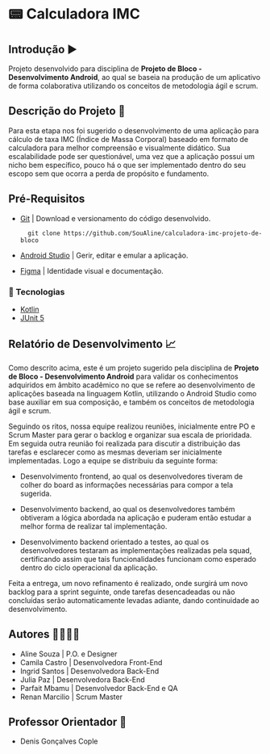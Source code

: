 # :pager: Calculadora IMC

## Introdução ▶️
Projeto desenvolvido para disciplina de **Projeto de Bloco - Desenvolvimento Android**, ao qual se baseia na produção de um aplicativo de forma colaborativa utilizando os conceitos de metodologia ágil e scrum.

## Descrição do Projeto :floppy_disk:
Para esta etapa nos foi sugerido o desenvolvimento de uma aplicação para cálculo de taxa IMC (Índice de Massa Corporal) baseado em formato de calculadora para melhor compreensão e visualmente didático. Sua escalabilidade pode ser questionável, uma vez que a aplicação possui um nicho bem específico, pouco há o que ser implementado dentro do seu escopo sem que ocorra a perda de propósito e fundamento.

## Pré-Requisitos
- [Git](https://git-scm.com/) | Download e versionamento do código desenvolvido.

        git clone https://github.com/SouAline/calculadora-imc-projeto-de-bloco
        
- [Android Studio](https://developer.android.com/studio) | Gerir, editar e emular a aplicação.

- [Figma](https://www.figma.com/) | Identidade visual e documentação.

### :rocket: Tecnologias
- [Kotlin](https://kotlinlang.org/)
- [JUnit 5](https://junit.org/junit5/)

## Relatório de Desenvolvimento :chart_with_upwards_trend:
Como descrito acima, este é um projeto sugerido pela disciplina de **Projeto de Bloco - Desenvolvimento Android** para validar os conhecimentos adquiridos em âmbito acadêmico no que se refere ao desenvolvimento de aplicações baseada na linguagem Kotlin, utilizando o Android Studio como base auxiliar em sua composição, e também os conceitos de metodologia ágil e scrum.

Seguindo os ritos, nossa equipe realizou reuniões, inicialmente entre PO e Scrum Master para gerar o backlog e organizar sua escala de prioridada. Em seguida outra reunião foi realizada para discutir a distribuição das tarefas e esclarecer como as mesmas deveriam ser inicialmente implementadas. Logo a equipe se distribuiu da seguinte forma:
  - Desenvolvimento frontend, ao qual os desenvolvedores tiveram de colher do board as informações necessárias para compor a tela sugerida.
  
  - Desenvolvimento backend, ao qual os desenvolvedores também obtiveram a lógica abordada na aplicação e puderam então estudar a melhor forma de realizar tal implementação.
  
  - Desenvolvimento backend orientado a testes, ao qual os desenvolvedores testaram as implementações realizadas pela squad, certificando assim que tais funcionalidades funcionam como esperado dentro do ciclo operacional da aplicação.
  
Feita a entrega, um novo refinamento é realizado, onde surgirá um novo backlog para a sprint seguinte, onde tarefas desencadeadas ou não concluídas serão automaticamente levadas adiante, dando continuidade ao desenvolvimento.

## Autores 🏃‍♀️🏃‍♂️
- Aline Souza | P.O. e Designer
- Camila Castro | Desenvolvedora Front-End
- Ingrid Santos | Desenvolvedora Back-End
- Julia Paz | Desenvolvedora Back-End
- Parfait Mbamu | Desenvolvedor Back-End e QA
- Renan Marcilio | Scrum Master

## Professor Orientador 🥇
- Denis Gonçalves Cople
